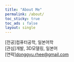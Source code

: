 ```yaml
---
title: "About Me"
permalink: /about/
toc_sticky: true
toc_ads : false
layout: single
---
```

[전공]컴퓨터공학, 일본어학  
[관심]개발, 3D모델링, 일본어  
[연락]donggyu.rhee@gmail.com  